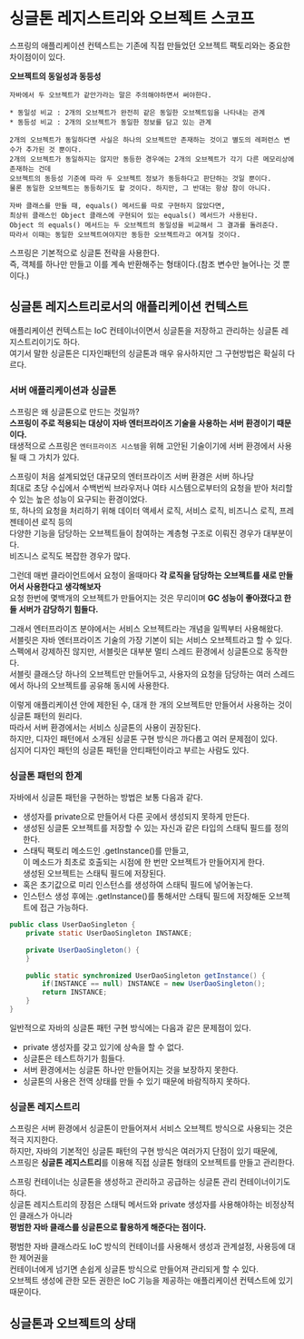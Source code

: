 # 싱글톤 레지스트리와 오브젝트 스코프

스프링의 애플리케이션 컨텍스트는 기존에 직접 만들었던 오브젝트 팩토리와는 중요한 차이점이이 있다.   

**오브젝트의 동일성과 동등성**
``` 
자바에서 두 오브젝트가 같안가라는 말은 주의해야하면서 써야한다.       

* 동일성 비교 : 2개의 오브젝트가 완전히 같은 동일한 오브젝트임을 나타내는 관계     
* 동등성 비교 : 2개의 오브젝트가 동일한 정보를 담고 있는 관계  

2개의 오브젝트가 동일하다면 사실은 하나의 오브젝트만 존재하는 것이고 별도의 레퍼런스 변수가 추가된 것 뿐이다.  
2개의 오브젝트가 동일하지는 않지만 동등한 경우에는 2개의 오브젝트가 각기 다른 메모리상에 존재하는 건데   
오브젝트의 동등성 기준에 따라 두 오브젝트 정보가 동등하다고 판단하는 것일 뿐이다.     
물론 동일한 오브젝트는 동등하기도 할 것이다. 하지만, 그 반대는 항상 참이 아니다.    
  
자바 클래스를 만들 때, equals() 메서드를 따로 구현하지 않았다면,        
최상위 클래스인 Object 클래스에 구현되어 있는 equals() 메서드가 사용된다.       
Object 의 equals() 메서드는 두 오브젝트의 동일성을 비교해서 그 결과를 돌려준다.    
따라서 이때는 동일한 오브젝트여야지만 동등한 오브젝트라고 여겨질 것이다.  
``` 
  
스프링은 기본적으로 싱글톤 전략을 사용한다.    
즉, 객체를 하나만 만들고 이를 계속 반환해주는 형태이다.(참조 변수만 늘어나는 것 뿐이다.)  

## 싱글톤 레지스트리로서의 애플리케이션 컨텍스트   
    
애플리케이션 컨텍스트는 IoC 컨테이너이면서 싱글톤을 저장하고 관리하는 싱글톤 레지스트리이기도 하다.     
여기서 말한 싱글톤은 디자인패턴의 싱글톤과 매우 유사하지만 그 구현방법은 확실히 다르다.    
  
### 서버 애플리케이션과 싱글톤    
    
스프링은 왜 싱글톤으로 만드는 것일까?          
**스프링이 주로 적용되는 대상이 자바 엔터프라이즈 기술을 사용하는 서버 환경이기 때문이다.**          
태생적으로 스프링은 `엔터프라이즈 시스템`을 위해 고안된 기술이기에 서버 환경에서 사용될 때 그 가치가 있다.      
      
스프링이 처음 설계되었던 대규모의 엔터프라이즈 서버 환경은 서버 하나당     
최대로 초당 수십에서 수백번씩 브라우저나 여타 시스템으로부터의 요청을 받아 처리할 수 있는 높은 성능이 요구되는 환경이었다.       
또, 하나의 요청을 처리하기 위해 데이터 액세서 로직, 서비스 로직, 비즈니스 로직, 프레젠테이션 로직 등의     
다양한 기능을 담당하는 오브젝트들이 참여하는 계층형 구조로 이뤄진 경우가 대부분이다.        
비즈니스 로직도 복잡한 경우가 많다.     

그런데 매번 클라이언트에서 요청이 올때마다 **각 로직을 담당하는 오브젝트를 새로 만들어서 사용한다고 생각해보자**          
요청 한번에 몇백개의 오브젝트가 만들어지는 것은 무리이며 **GC 성능이 좋아졌다고 한들 서버가 감당하기 힘들다.**      
   
그래서 엔터프라이즈 분야에서는 서비스 오브젝트라는 개념을 일찍부터 사용해왔다.        
서블릿은 자바 엔터프라이즈 기술의 가장 기본이 되는 서비스 오브젝트라고 할 수 있다.     
스펙에서 강제하진 않지만, 서블릿은 대부분 멀티 스레드 환경에서 싱글톤으로 동작한다.      
서블릿 클래스당 하나의 오브젝트만 만들어두고, 사용자의 요청을 담당하는 여러 스레드에서 하나의 오브젝트를 공유해 동시에 사용한다.  
  
이렇게 애플리케이션 안에 제한된 수, 대개 한 개의 오브젝트만 만들어서 사용하는 것이 싱글톤 패턴의 원리다.     
따라서 서버 환경에서는 서비스 싱글톤의 사용이 권장된다.     
하지만, 디자인 패턴에서 소개된 싱글톤 구현 방식은 까다롭고 여러 문제점이 있다.     
심지어 디자인 패턴의 싱글톤 패턴을 안티패턴이라고 부르는 사람도 있다.   

### 싱글톤 패턴의 한계   

자바에서 싱글톤 패턴을 구현하는 방법은 보통 다음과 같다.
  
* 생성자를 private으로 만들어서 다른 곳에서 생성되지 못하게 만든다.   
* 생성된 싱글톤 오브젝트를 저장할 수 있는 자신과 같은 타입의 스태틱 필드를 정의한다.   
* 스태틱 팩토리 메소드인 .getInstance()를 만들고,     
  이 메소드가 최초로 호출되는 시점에 한 번만 오브젝트가 만들어지게 한다.     
  생성된 오브젝트는 스태틱 필드에 저장된다.   
* 혹은 초기값으로 미리 인스턴스를 생성하여 스태틱 필드에 넣어놓는다.    
* 인스턴스 생성 후에는 .getInstance()를 통해서만 스태틱 필드에 저장해둔 오브젝트에 접근 가능하다.   

```java
public class UserDaoSingleton {
    private static UserDaoSingleton INSTANCE;
    
    private UserDaoSingleton() {
    }
    
    public static synchronized UserDaoSingleton getInstance() {
        if(INSTANCE == null) INSTANCE = new UserDaoSingleton();
        return INSTANCE;
    }
}
```
  
일반적으로 자바의 싱글톤 패턴 구현 방식에는 다음과 같은 문제점이 있다.    
  
* private 생성자를 갖고 있기에 상속을 할 수 없다.   
* 싱글톤은 테스트하기가 힘들다.   
* 서버 환경에서는 싱글톤 하나만 만들어지는 것을 보장하지 못한다.    
* 싱글톤의 사용은 전역 상태를 만들 수 있기 때문에 바람직하지 못하다.    

### 싱글톤 레지스트리 
  
스프링은 서버 환경에서 싱글톤이 만들어져서 서비스 오브젝트 방식으로 사용되는 것은 적극 지지한다.     
하지만, 자바의 기본적인 싱글톤 패턴의 구현 방식은 여러가지 단점이 있기 때문에,     
스프링은 **싱글톤 레지스트리**를 이용해 직접 싱글톤 형태의 오브젝트를 만들고 관리한다.  
     
스프링 컨테이너는 싱글톤을 생성하고 관리하고 공급하는 싱글톤 관리 컨테이너이기도 하다.        
싱글톤 레지스트리의 장점은 스태틱 메서드와 private 생성자를 사용해야하는 비정상적인 클래스가 아니라     
**평범한 자바 클래스를 싱글톤으로 활용하게 해준다는 점이다.**    
  
평범한 자바 클래스라도 IoC 방식의 컨테이너를 사용해서 생성과 관계설정, 사용등에 대한 제어권을    
컨테이너에게 넘기면 손쉽게 싱글톤 방식으로 만들어져  관리되게 할 수 있다.      
오브젝트 생성에 관한 모든 권한은 IoC 기능을 제공하는 애플리케이션 컨텍스트에 있기 때문이다.  



## 싱글톤과 오브젝트의 상태 

